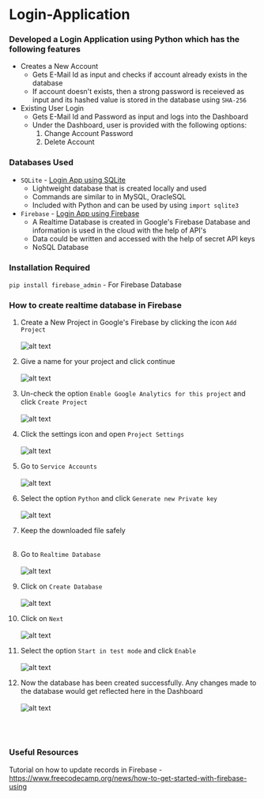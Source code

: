 # Login-Application

### Developed a Login Application using Python which has the following features

* Creates a New Account
	- Gets E-Mail Id as input and checks if account already exists in the database
	- If account doesn't exists, then a strong password is receieved as input and its hashed value is stored in the database using `SHA-256`
* Existing User Login
	- Gets E-Mail Id and Password as input and logs into the Dashboard
	- Under the Dashboard, user is provided with the following options:
		1. Change Account Password
		2. Delete Account


### Databases Used

* `SQLite` - [Login App using SQLite](Login_App_SQLite.py)<br>
	- Lightweight database that is created locally and used
	- Commands are similar to in MySQL, OracleSQL
	- Included with Python and can be used by using `import sqlite3`
* `Firebase` - [Login App using Firebase](Login_App_Firebase.py)<br>
	- A Realtime Database is created in Google's Firebase Database and information is used in the cloud with the help of API's
	- Data could be written and accessed with the help of secret API keys
	- NoSQL Database


### Installation Required

`pip install firebase_admin` - For Firebase Database


### How to create realtime database in Firebase

1. Create a New Project in Google's Firebase by clicking the icon `Add Project`
<br></br>
![alt text](res/1.jpg)

2. Give a name for your project and click continue
<br></br>
![alt text](res/2.jpg)

3. Un-check the option `Enable Google Analytics for this project` and click `Create Project`
<br></br>
![alt text](res/3.jpg)

4. Click the settings icon and open `Project Settings`
<br></br>
![alt text](res/4.jpg)

5. Go to `Service Accounts`
<br></br>
![alt text](res/5.jpg)

6. Select the option `Python` and click `Generate new Private key`
<br></br>
![alt text](res/6.jpg)

7. Keep the downloaded file safely
<br></br>

8. Go to `Realtime Database`
<br></br>
![alt text](res/7.jpg)

9. Click on `Create Database`
<br></br>
![alt text](res/8.jpg)

10. Click on `Next`
<br></br>
![alt text](res/9.jpg)

11. Select the option `Start in test mode` and click `Enable`
<br></br>
![alt text](res/10.jpg)

12. Now the database has been created successfully. Any changes made to the database would get reflected here in the Dashboard
<br></br>
![alt text](res/11.jpg)

<br>
<br>

### Useful Resources

Tutorial on how to update records in Firebase - https://www.freecodecamp.org/news/how-to-get-started-with-firebase-using